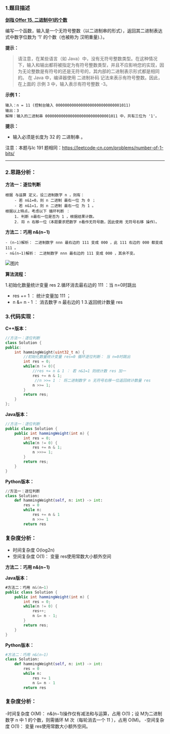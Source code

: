 
### 1.题目描述

 **[剑指 Offer 15. 二进制中1的个数](https://leetcode-cn.com/problems/er-jin-zhi-zhong-1de-ge-shu-lcof/)** 
 
 编写一个函数，输入是一个无符号整数（以二进制串的形式），返回其二进制表达式中数字位数为 '1' 的个数（也被称为 汉明重量).）。

 

**提示：**

> 请注意，在某些语言（如 Java）中，没有无符号整数类型。在这种情况下，输入和输出都将被指定为有符号整数类型，并且不应影响您的实现，因为无论整数是有符号的还是无符号的，其内部的二进制表示形式都是相同的。
> 在 Java 中，编译器使用 二进制补码 记法来表示有符号整数。因此，在上面的 示例 3 中，输入表示有符号整数 -3。

 

**示例 1：**
```
输入：n = 11 (控制台输入 00000000000000000000000000001011)
输出：3
解释：输入的二进制串 00000000000000000000000000001011 中，共有三位为 '1'。
```

**提示：**

- 输入必须是长度为 32 的 二进制串 。

 

注意：本题与lc 191 题相同：https://leetcode-cn.com/problems/number-of-1-bits/

--------------------------

### 2.思路分析：

**方法一：逐位判断**

    根据 与运算 定义，设二进制数字 n ，则有：
        - 若 n&1=0，则 n 二进制 最右一位 为 0 ；
        - 若 n&1=1，则 n 二进制 最右一位 为 1 。
    根据以上特点，考虑以下 循环判断 ：
        1. 判断 n最右一位是否为 1 ，根据结果计数。
        2. 将 n 右移一位（本题要求把数字 n看作无符号数，因此使用 无符号右移 操作）。


**方法二：巧用 n&(n−1)**

    - (n−1)解析： 二进制数字 nnn 最右边的 111 变成 000 ，此 111 右边的 000 都变成 111 。
    - n&(n−1)解析： 二进制数字 nnn 最右边的 111 变成 000 ，其余不变。

![图片](https://user-images.githubusercontent.com/42907149/141769894-d44e514f-f503-4313-9138-14b6c23160c1.png)

**算法流程：**

1.初始化数量统计变量 res
2.循环消去最右边的 111 ：当 n=0时跳出
- res += 1 ： 统计变量加 111 ；
- n &= n - 1 ： 消去数字 n 最右边的 1
3.返回统计数量 res


### 3.代码实现：

**C++版本：**

```C++
//方法一：逐位判断
class Solution {
public:
    int hammingWeight(uint32_t n) {
        //初始化数量统计变量 res=0 循环逐位判断： 当 n=0时跳出
        int res = 0;
        while(n != 0){
            //res += n & 1 ： 若 n&1=1 则统计数 res 加一
            res += n & 1;
             //n >>= 1 ： 将二进制数字 n 无符号右移一位返回统计数量 res
            n >>= 1;
        }
        return res;  
    }
};
```

**Java版本：**
```Java
//方法一：逐位判断
public class Solution {
    public int hammingWeight(int n) {
        int res = 0;
        while(n != 0) {
            res += n & 1;
            n >>>= 1;
        }
        return res;
    }
}
```
**Python版本：**
```Python
//方法一：逐位判断
class Solution:
    def hammingWeight(self, n: int) -> int:
        res = 0
        while n:
            res += n & 1
            n >>= 1
        return res
```
### 复杂度分析：

- 时间复杂度 O(log2n)
- 空间复杂度 O(1)： 变量 res使用常数大小额外空间



**方法二：巧用 n&(n−1)**


**Java版本：**
```Java
#方法二：巧用 n&(n−1)
public class Solution {
    public int hammingWeight(int n) {
        int res = 0;
        while(n != 0) {
            res++;
            n &= n - 1;
        }
        return res;
    }
}

```
**Python版本：**
```Python
#方法二：巧用 n&(n−1)
class Solution:
    def hammingWeight(self, n: int) -> int:
        res = 0
        while n:
            res += 1
            n &= n - 1
        return res

```

### 复杂度分析：

-时间复杂度 O(M)： n&(n−1)操作仅有减法和与运算，占用 O(1)；设 M为二进制数字 n 中 1 的个数，则需循环 M 次（每轮消去一个 11 ），占用 O(M)。
-空间复杂度 O(1)： 变量 res使用常数大小额外空间。









